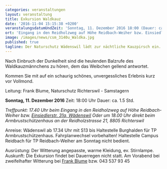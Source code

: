 ```yaml
---
categories: veranstaltungen
layout: veranstaltung
title: Exkursion Waldkauz
date: '2016-11-04 15:15:38 +0200'
veranstalungsdatumUndZeit: 'Sonntag, 11. Dezember 2016 18:00 (Dauer: ca. 1.5 Std.)'
ort: 'Eingang in den Reidholzweg auf Höhe Reidbach-Weiher bzw. Einsiedlerstr. 31a, Wädenswil'
image: /images/news/csm_3140u_Waldka.jpg
published: true
tagline: Der Naturschutz Wädenswil lädt zur nächtliche Kauzpirsch ein.
---
```


Nach Einbruch der Dunkelheit sind die heulenden Balzrufe des Waldkauzmännchens zu hören, dem das Weibchen gellend antwortet.

Kommen Sie mit auf ein schaurig schönes, unvergessliches Erlebnis kurz vor Vollmond.

Leitung: Frank Blume, Naturschutz Richterswil - Samstagern

**Sonntag, 11. Dezember 2016**
Zeit: 18:00 Uhr
Dauer: ca. 1.5 Std.

_Treffpunkt: 17.40 Uhr beim Eingang in den Reidholzweg auf Höhe Reidbach-Weiher bzw. [Einsiedlerstr. 31a, Wädenswil](http://map.search.ch/richterswil/reidholzstr.21?poi=-&b=high)
Oder um 18.00 Uhr direkt beim Armbrustschützenhaus an der Reidholzstrasse 21, 8805 Richterswil_

Anreise: Wädenswil ab 17.34 Uhr mit S13 bis Haltestelle Burghalden für TP Armbrustschützenhaus. Fahrplanwechsel vorbehalten!
Haltestelle Campus Reidbach für TP Reidbach-Weiher am Sonntag nicht bedient.

Ausrüstung: Der Witterung angepasste, warme Kleidung, ev. Stirnlampe.
Auskunft: Die Exkursion findet bei Dauerregen nicht statt. Am Vorabend bei zweifelhafter Witterung bei [Frank Blume](mailto:frank.blume@hispeed.ch) bzw. 043 537 93 45
